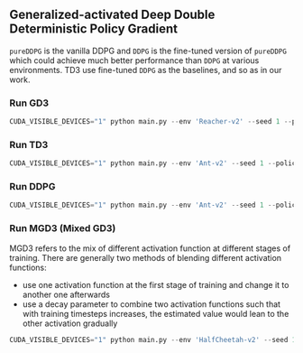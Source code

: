 ## Generalized-activated Deep Double Deterministic Policy Gradient

`pureDDPG` is the vanilla DDPG and `DDPG` is the fine-tuned version of `pureDDPG` which could achieve much better performance than `DDPG` at various environments. TD3 use fine-tuned `DDPG` as the baselines, and so as in our work.

### Run GD3
```python
CUDA_VISIBLE_DEVICES="1" python main.py --env 'Reacher-v2' --seed 1 --policy 'GD3' --activate 'poly' --beta 2 --dir './logs/GD3/poly2/Reacher/r0' --save-model
```

### Run TD3
```python
CUDA_VISIBLE_DEVICES="1" python main.py --env 'Ant-v2' --seed 1 --policy 'TD3' --dir './logs/TD3/Ant/r0' --save-model
```

### Run DDPG
```python
CUDA_VISIBLE_DEVICES="1" python main.py --env 'Ant-v2' --seed 1 --policy 'DDPG' --dir './logs/DDPG/Ant/r0' --save-model
```

### Run MGD3 (Mixed GD3)
MGD3 refers to the mix of different activation function at different stages of training. There are generally two methods of blending different activation functions:

- use one activation function at the first stage of training and change it to another one afterwards
- use a decay parameter to combine two activation functions such that with training timesteps increases, the estimated value would lean to the other activation gradually

```python
CUDA_VISIBLE_DEVICES="1" python main.py --env 'HalfCheetah-v2' --seed 1 --policy 'MGD3' --first-activate 'poly' --first-beta 2 --second-activate 'softmax' --dir './logs/MGD3/twophase/poly2+softmax/HalfCheetah/r0' --save-model
```
